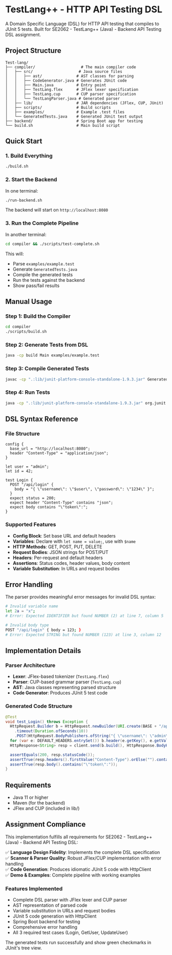 # TestLang++ - HTTP API Testing DSL


A Domain Specific Language (DSL) for HTTP API testing that compiles to JUnit 5 tests. Built for SE2062 - TestLang++ (Java) - Backend API Testing DSL assignment.

## Project Structure

```
Test-lang/
├── compiler/                    # The main compiler code
│   ├── src/                    # Java source files
│   │   ├── ast/               # AST classes for parsing
│   │   ├── CodeGenerator.java # Generates JUnit code
│   │   ├── Main.java          # Entry point
│   │   ├── TestLang.flex      # JFlex lexer specification
│   │   ├── TestLang.cup       # CUP parser specification
│   │   └── TestLangParser.java # Generated parser
│   ├── lib/                   # JAR dependencies (JFlex, CUP, JUnit)
│   ├── scripts/               # Build scripts
│   ├── examples/              # Example .test files
│   └── GeneratedTests.java    # Generated JUnit test output
├── backend/                   # Spring Boot app for testing
└── build.sh                   # Main build script
```

## Quick Start

### 1. Build Everything
```bash
./build.sh
```

### 2. Start the Backend
In one terminal:
```bash
./run-backend.sh
```
The backend will start on `http://localhost:8080`

### 3. Run the Complete Pipeline
In another terminal:
```bash
cd compiler && ./scripts/test-complete.sh
```

This will:
- Parse `examples/example.test`
- Generate `GeneratedTests.java`
- Compile the generated tests
- Run the tests against the backend
- Show pass/fail results

## Manual Usage

### Step 1: Build the Compiler
```bash
cd compiler
./scripts/build.sh
```

### Step 2: Generate Tests from DSL
```bash
java -cp build Main examples/example.test
```

### Step 3: Compile Generated Tests
```bash
javac -cp ".:lib/junit-platform-console-standalone-1.9.3.jar" GeneratedTests.java
```

### Step 4: Run Tests
```bash
java -cp ".:lib/junit-platform-console-standalone-1.9.3.jar" org.junit.platform.console.ConsoleLauncher --class-path . --select-class GeneratedTests
```

## DSL Syntax Reference

### File Structure
```testlang
config {
  base_url = "http://localhost:8080";
  header "Content-Type" = "application/json";
}

let user = "admin";
let id = 42;

test Login {
  POST "/api/login" {
    body = "{ \"username\": \"$user\", \"password\": \"1234\" }";
  }
  expect status = 200;
  expect header "Content-Type" contains "json";
  expect body contains "\"token\":";
}
```

### Supported Features
- **Config Block**: Set base URL and default headers
- **Variables**: Declare with `let name = value;`, use with `$name`
- **HTTP Methods**: GET, POST, PUT, DELETE
- **Request Bodies**: JSON strings for POST/PUT
- **Headers**: Per-request and default headers
- **Assertions**: Status codes, header values, body content
- **Variable Substitution**: In URLs and request bodies

## Error Handling

The parser provides meaningful error messages for invalid DSL syntax:

```bash
# Invalid variable name
let 2a = "x";
# Error: Expected IDENTIFIER but found NUMBER (2) at line 7, column 5

# Invalid body type
POST "/api/login" { body = 123; }
# Error: Expected STRING but found NUMBER (123) at line 3, column 12
```

## Implementation Details

### Parser Architecture
- **Lexer**: JFlex-based tokenizer (`TestLang.flex`)
- **Parser**: CUP-based grammar parser (`TestLang.cup`)
- **AST**: Java classes representing parsed structure
- **Code Generator**: Produces JUnit 5 test code

### Generated Code Structure
```java
@Test
void test_Login() throws Exception {
  HttpRequest.Builder b = HttpRequest.newBuilder(URI.create(BASE + "/api/login"))
    .timeout(Duration.ofSeconds(10))
    .POST(HttpRequest.BodyPublishers.ofString("{ \"username\": \"admin\", \"password\": \"1234\" }"));
  for (var e: DEFAULT_HEADERS.entrySet()) b.header(e.getKey(), e.getValue());
  HttpResponse<String> resp = client.send(b.build(), HttpResponse.BodyHandlers.ofString(StandardCharsets.UTF_8));

  assertEquals(200, resp.statusCode());
  assertTrue(resp.headers().firstValue("Content-Type").orElse("").contains("json"));
  assertTrue(resp.body().contains("\"token\":"));
}
```

## Requirements

- Java 11 or higher
- Maven (for the backend)
- JFlex and CUP (included in lib/)

## Assignment Compliance

This implementation fulfills all requirements for SE2062 - TestLang++ (Java) - Backend API Testing DSL:

✅ **Language Design Fidelity**: Implements the complete DSL specification  
✅ **Scanner & Parser Quality**: Robust JFlex/CUP implementation with error handling  
✅ **Code Generation**: Produces idiomatic JUnit 5 code with HttpClient  
✅ **Demo & Examples**: Complete pipeline with working examples  

### Features Implemented
- Complete DSL parser with JFlex lexer and CUP parser
- AST representation of parsed code
- Variable substitution in URLs and request bodies
- JUnit 5 code generation with HttpClient
- Spring Boot backend for testing
- Comprehensive error handling
- All 3 required test cases (Login, GetUser, UpdateUser)

The generated tests run successfully and show green checkmarks in JUnit's tree view.